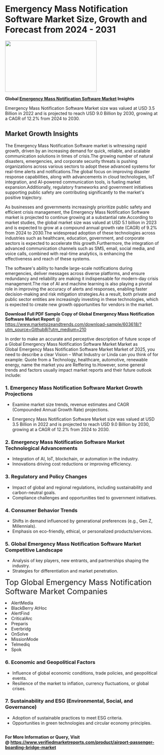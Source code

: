 <H1>Emergency Mass Notification Software Market Size, Growth and Forecast from 2024 - 2031</H1><img class="aligncenter size-medium wp-image-584254" src="https://thirdeyenews.in/wp-content/uploads/2024/09/Global-Market-Research-300x168.jpeg" alt="" width="300" height="168" /><p><strong>Global&nbsp;<a href="https://www.marketsizeandtrends.com/download-sample/603618/?utm_source=Github8j?utm_medium=210">Emergency Mass Notification Software Market</a> Insights</strong></p><p>Emergency Mass Notification Software Market size was valued at USD 3.5 Billion in 2022 and is projected to reach USD 9.0 Billion by 2030, growing at a CAGR of 12.2% from 2024 to 2030.</p><p><h2>Market Growth Insights</h2> <p>The Emergency Mass Notification Software market is witnessing rapid growth, driven by an increasing demand for quick, reliable, and scalable communication solutions in times of crisis.The growing number of natural disasters, emergencies, and corporate security threats is pushing organizations across various sectors to adopt these advanced systems for real-time alerts and notifications.The global focus on improving disaster response capabilities, along with advancements in cloud technologies, IoT integration, and AI-powered communication tools, is fueling market expansion.Additionally, regulatory frameworks and government initiatives supporting public safety are contributing significantly to the market's positive trajectory.</p> <p>As businesses and governments increasingly prioritize public safety and efficient crisis management, the Emergency Mass Notification Software market is projected to continue growing at a substantial rate.According to market studies, the global market size was valued at USD 5.1 billion in 2023 and is expected to grow at a compound annual growth rate (CAGR) of 9.2% from 2024 to 2030.The widespread adoption of these technologies across industries such as healthcare, education, government, and corporate sectors is expected to accelerate this growth.Furthermore, the integration of advanced communication channels such as SMS, email, social media, and voice calls, combined with real-time analytics, is enhancing the effectiveness and reach of these systems.</p> <p>The software's ability to handle large-scale notifications during emergencies, deliver messages across diverse platforms, and ensure redundancy and reliability are making it indispensable for modern-day crisis management.The rise of AI and machine learning is also playing a pivotal role in improving the accuracy of alerts and responses, enabling faster decision-making and risk mitigation strategies.As a result, both private and public sector entities are increasingly investing in these technologies, which is expected to create new growth opportunities for vendors in the market.</p> <p><span class=""><strong>Download Full PDF Sample Copy of Global Emergency Mass Notification Software Market Report</strong> @ <a href="https://www.marketsizeandtrends.com/download-sample/603618/?utm_source=Github8j?utm_medium=210" target="_blank">https://www.marketsizeandtrends.com/download-sample/603618/?utm_source=Github8j?utm_medium=210</a></span></p><p>In order to make an accurate and perceptive description of future scope of a Global&nbsp;Emergency Mass Notification Software Market Market as Global&nbsp;Emergency Mass Notification Software Market Market of 2025, you need to describe a clear Vision &ndash; What Industry or Linda can you think of for example: Quote from a Technology, healthcare, automotive, renewable energy, name the market you are Reffering to.However, some general trends and factors usually impact market reports and their future outlook include:</p><h3>1.&nbsp;<strong>Emergency Mass Notification Software Market Growth Projections</strong></h3><ul><li>Examine market size trends, revenue estimates and CAGR (Compounded Annual Growth Rate) projections.</li><li><p>Emergency Mass Notification Software Market size was valued at USD 3.5 Billion in 2022 and is projected to reach USD 9.0 Billion by 2030, growing at a CAGR of 12.2% from 2024 to 2030.</p></li></ul><h3>2.&nbsp;<strong>Emergency Mass Notification Software Market Technological Advancements</strong></h3><ul><li>Integration of AI, IoT, blockchain, or automation in the industry.</li><li>Innovations driving cost reductions or improving efficiency.</li></ul><h3>3.&nbsp;<strong>Regulatory and Policy Changes</strong></h3><ul><li>Impact of global and regional regulations, including sustainability and carbon-neutral goals.</li><li>Compliance challenges and opportunities tied to government initiatives.</li></ul><h3>4.&nbsp;<strong>Consumer Behavior Trends</strong></h3><ul><li>Shifts in demand influenced by generational preferences (e.g., Gen Z, Millennials).</li><li>Emphasis on eco-friendly, ethical, or personalized products/services.</li></ul><h3>5.&nbsp;<strong>Global Emergency Mass Notification Software Market Competitive Landscape</strong></h3><ul><li>Analysis of key players, new entrants, and partnerships shaping the industry.</li><li>Strategies for differentiation and market penetration.</li></ul><p data-pm-slice="1 1 []"><span style="color: inherit; font-family: inherit; font-size: 25px;">Top Global Emergency Mass Notification Software Market Companies</span></p><div class="" data-test-id=""><p><li>AlertMedia</li><li> BlackBerry AtHoc</li><li> AlertFind</li><li> CriticalArc</li><li> Preparis</li><li> Everbridg</li><li> OnSolve</li><li> MissionMode</li><li> Telmediq</li><li> Spok</li></p></div><h3>6.&nbsp;<strong>Economic and Geopolitical Factors</strong></h3><ul><li>Influence of global economic conditions, trade policies, and geopolitical events.</li><li>Resilience of the market to inflation, currency fluctuations, or global crises.</li></ul><h3>7.&nbsp;<strong>Sustainability and ESG (Environmental, Social, and Governance)</strong></h3><ul><li>Adoption of sustainable practices to meet ESG criteria.</li><li>Opportunities in green technologies and circular economy principles.</li></ul><h2><strong style="font-size: 14px;">For More Information or Query, Visit @&nbsp;</strong><a style="background-color: #ffffff; font-size: 14px;" href="https://www.marketsizeandtrends.com/report/emergency-mass-notification-software-market/" target="_blank">https://www.verifiedmarketreports.com/product/airport-passenger-boarding-bridge-market</a></h2>